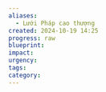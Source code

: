 ```yaml
---
aliases:
  - Lưới Pháp cao thượng
created: 2024-10-19 14:25
progress: raw
blueprint: 
impact: 
urgency: 
tags: 
category:
---
```

